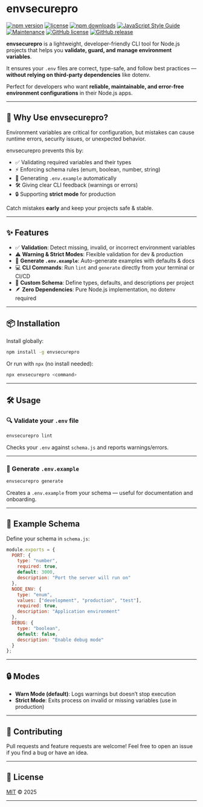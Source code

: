 
# envsecurepro
[![npm version](https://img.shields.io/npm/v/envsecurepro.svg)](https://www.npmjs.com/package/envsecurepro)
[![license](https://img.shields.io/badge/license-MIT-blue.svg)](./LICENSE)
[![npm downloads](https://img.shields.io/npm/dt/envsecurepro.svg)](https://www.npmjs.com/package/envsecurepro)
[![JavaScript Style Guide](https://img.shields.io/badge/code_style-standard-brightgreen.svg)](https://standardjs.com)
[![Maintenance](https://img.shields.io/maintenance/yes/2025.svg)](#)
[![GitHub license](https://img.shields.io/github/license/Aaditi415/env-sentinel.svg)](./LICENSE)
[![GitHub release](https://img.shields.io/github/v/release/Aaditi415/env-sentinel.svg)](https://github.com/Aaditi415/env-sentinel/releases)


**envsecurepro** is a lightweight, developer-friendly CLI tool for Node.js projects that helps you **validate, guard, and manage environment variables**.  

It ensures your `.env` files are correct, type-safe, and follow best practices — **without relying on third-party dependencies** like dotenv.  

Perfect for developers who want **reliable, maintainable, and error-free environment configurations** in their Node.js apps.

---

## 🚀 Why Use envsecurepro?

Environment variables are critical for configuration, but mistakes can cause runtime errors, security issues, or unexpected behavior.  

envsecurepro prevents this by:

- ✅ Validating required variables and their types  
- ⚡ Enforcing schema rules (enum, boolean, number, string)  
- 📄 Generating `.env.example` automatically  
- 🛠️ Giving clear CLI feedback (warnings or errors)  
- 🔒 Supporting **strict mode** for production  

Catch mistakes **early** and keep your projects safe & stable.

---

## ✨ Features

- ✅ **Validation**: Detect missing, invalid, or incorrect environment variables  
- ⚠️ **Warning & Strict Modes**: Flexible validation for dev & production  
- 📄 **Generate `.env.example`**: Auto-generate examples with defaults & docs  
- 💻 **CLI Commands**: Run `lint` and `generate` directly from your terminal or CI/CD  
- 🔧 **Custom Schema**: Define types, defaults, and descriptions per project  
- 🪶 **Zero Dependencies**: Pure Node.js implementation, no dotenv required  

---

## 📦 Installation

Install globally:
```bash
npm install -g envsecurepro
````

Or run with `npx` (no install needed):

```bash
npx envsecurepro <command>
```

---

## 🛠️ Usage

### 🔍 Validate your `.env` file

```bash
envsecurepro lint
```

Checks your `.env` against `schema.js` and reports warnings/errors.

---

### 📄 Generate `.env.example`

```bash
envsecurepro generate
```

Creates a `.env.example` from your schema — useful for documentation and onboarding.

---

## 📝 Example Schema

Define your schema in `schema.js`:

```js
module.exports = {
  PORT: {
    type: "number",
    required: true,
    default: 3000,
    description: "Port the server will run on"
  },
  NODE_ENV: {
    type: "enum",
    values: ["development", "production", "test"],
    required: true,
    description: "Application environment"
  },
  DEBUG: {
    type: "boolean",
    default: false,
    description: "Enable debug mode"
  }
};
```

---

## 🔒 Modes

* **Warn Mode (default)**: Logs warnings but doesn’t stop execution
* **Strict Mode**: Exits process on invalid or missing variables (use in production)

---

## 🤝 Contributing

Pull requests and feature requests are welcome!
Feel free to open an issue if you find a bug or have an idea.

---

## 📜 License

[MIT](./LICENSE) © 2025 



---

